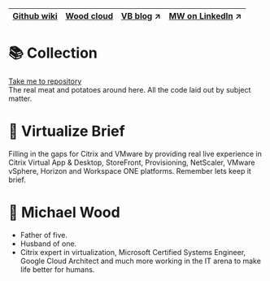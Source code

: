 |[Github wiki](https://github.com/virtualizebrief/home/wiki)|[Wood cloud](https://marketplace.woodcloud.one/)|[VB blog](https://virtualizebrief.woodcloud.one/) :arrow_upper_right:|[MW on LinkedIn](https://www.linkedin.com/in/michaelcharleswood/) :arrow_upper_right:|
|---|---|---|---|

 # :books: Collection
[Take me to repository](https://github.com/virtualizebrief/collection) <br>
The real meat and potatoes around here. All the code laid out by subject matter.

# :briefcase: Virtualize Brief
Filling in the gaps for Citrix and VMware by providing real live experience in Citrix Virtual App & Desktop, StoreFront, Provisioning, NetScaler, VMware vSphere, Horizon and Workspace ONE platforms. Remember lets keep it brief.

# :walking: Michael Wood
- Father of five.
- Husband of one.
- Citrix expert in virtualization, Microsoft Certified Systems Engineer, Google Cloud Architect and much more working in the IT arena to make life better for humans.

<!-- 

Icon for LinkedIn
![](https://i.stack.imgur.com/gVE0j.png) 

-->
